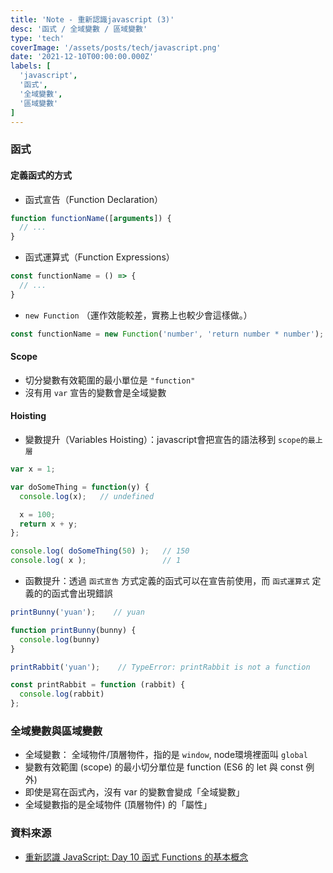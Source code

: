 ```yaml
---
title: 'Note - 重新認識javascript (3)'
desc: '函式 / 全域變數 / 區域變數'
type: 'tech'
coverImage: '/assets/posts/tech/javascript.png'
date: '2021-12-10T00:00:00.000Z'
labels: [
  'javascript',
  '函式',
  '全域變數',
  '區域變數'
]
---
```


### 函式

#### 定義函式的方式
- 函式宣告（Function Declaration）
```javascript
function functionName([arguments]) {
  // ...
}
```
- 函式運算式（Function Expressions）
```javascript
const functionName = () => {
  // ...
}
```
- `new Function` （運作效能較差，實務上也較少會這樣做。）
```javascript
const functionName = new Function('number', 'return number * number');
```

#### Scope

- 切分變數有效範圍的最小單位是 `"function"`
- 沒有用 `var` 宣告的變數會是全域變數

#### Hoisting

- 變數提升（Variables Hoisting）：javascript會把宣告的語法移到 `scope的最上層`
```javascript
var x = 1;

var doSomeThing = function(y) {
  console.log(x);   // undefined

  x = 100;
  return x + y;
};

console.log( doSomeThing(50) );   // 150
console.log( x );                 // 1
```
- 函數提升：透過 `函式宣告` 方式定義的函式可以在宣告前使用，而 `函式運算式` 定義的的函式會出現錯誤
```javascript
printBunny('yuan');    // yuan

function printBunny(bunny) {
  console.log(bunny)
}

printRabbit('yuan');    // TypeError: printRabbit is not a function

const printRabbit = function (rabbit) {
  console.log(rabbit)
};
```

### 全域變數與區域變數

- 全域變數： 全域物件/頂層物件，指的是 `window`, node環境裡面叫 `global`
- 變數有效範圍 (scope) 的最小切分單位是 function (ES6 的 let 與 const 例外)
- 即使是寫在函式內，沒有 var 的變數會變成「全域變數」
- 全域變數指的是全域物件 (頂層物件) 的「屬性」

### 資料來源
- <a href='https://ithelp.ithome.com.tw/articles/10191549' target="_blank">重新認識 JavaScript: Day 10 函式 Functions 的基本概念</a>